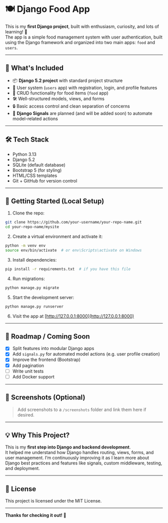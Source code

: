 # 🍽️ Django Food App

This is my **first Django project**, built with enthusiasm, curiosity, and lots of learning! 🎉  
The app is a simple food management system with user authentication, built using the Django framework and organized into two main apps: `food` and `users`.

---

## 🧩 What's Included

- 📦 **Django 5.2 project** with standard project structure
- 👥 User system (`users` app) with registration, login, and profile features
- 🍕 CRUD functionality for food items (`food` app)
- 🛠️ Well-structured models, views, and forms
- 🔒 Basic access control and clean separation of concerns
- 📡 **Django Signals** are planned (and will be added soon) to automate model-related actions

---

## 🛠 Tech Stack

- Python 3.13
- Django 5.2
- SQLite (default database)
- Bootstrap 5 (for styling)
- HTML/CSS templates
- Git + GitHub for version control

---

## 🚀 Getting Started (Local Setup)

1. Clone the repo:

```bash
git clone https://github.com/your-username/your-repo-name.git
cd your-repo-name/mysite
```

2. Create a virtual environment and activate it:

```bash
python -m venv env
source env/bin/activate  # or env\Scripts\activate on Windows
```

3. Install dependencies:

```bash
pip install -r requirements.txt  # if you have this file
```

4. Run migrations:

```bash
python manage.py migrate
```

5. Start the development server:

```bash
python manage.py runserver
```

6. Visit the app at [http://127.0.0.1:8000](http://127.0.0.1:8000)

---

## 🔮 Roadmap / Coming Soon

- [x] Split features into modular Django apps
- [x] Add `signals.py` for automated model actions (e.g. user profile creation)
- [x] Improve the frontend (Bootstrap)
- [x] Add pagination
- [ ] Write unit tests
- [ ] Add Docker support

---

## 📸 Screenshots (Optional)

> Add screenshots to a `/screenshots` folder and link them here if desired.

---

## 💡 Why This Project?

This is my **first step into Django and backend development**.  
It helped me understand how Django handles routing, views, forms, and user management. I’m continuously improving it as I learn more about Django best practices and features like signals, custom middleware, testing, and deployment.

---

## 📜 License

This project is licensed under the MIT License.

---

**Thanks for checking it out! 🙌**
